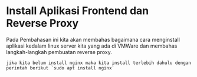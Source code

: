 # Install Aplikasi Frontend dan Reverse Proxy
Pada Pembahasan ini kita akan membahas bagaimana cara menginstall aplikasi kedalam linux server kita yang ada di VMWare dan membahas langkah-langkah pembuatan reverse proxy.

    jika kita belum install nginx maka kita install terlebih dahulu dengan perintah berikut `sudo apt install nginx`







